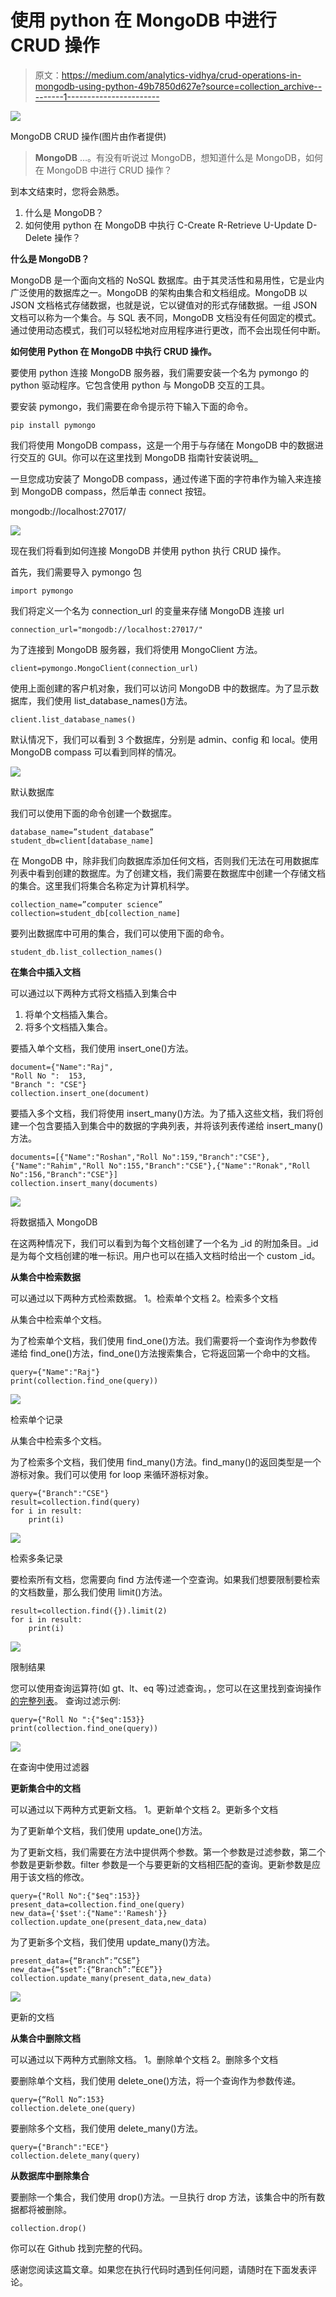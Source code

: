# 使用 python 在 MongoDB 中进行 CRUD 操作

> 原文：<https://medium.com/analytics-vidhya/crud-operations-in-mongodb-using-python-49b7850d627e?source=collection_archive---------1----------------------->

![](img/b13d73b04499d4dcbd0c4d11d394f749.png)

MongoDB CRUD 操作(图片由作者提供)

> **MongoDB** …。有没有听说过 MongoDB，想知道什么是 MongoDB，如何在 MongoDB 中进行 CRUD 操作？

到本文结束时，您将会熟悉。

1.  什么是 MongoDB？
2.  如何使用 python 在 MongoDB 中执行 C-Create R-Retrieve U-Update D-Delete 操作？

**什么是 MongoDB？**

MongoDB 是一个面向文档的 NoSQL 数据库。由于其灵活性和易用性，它是业内广泛使用的数据库之一。MongoDB 的架构由集合和文档组成。MongoDB 以 JSON 文档格式存储数据，也就是说，它以键值对的形式存储数据。一组 JSON 文档可以称为一个集合。与 SQL 表不同，MongoDB 文档没有任何固定的模式。通过使用动态模式，我们可以轻松地对应用程序进行更改，而不会出现任何中断。

**如何使用 Python 在 MongoDB 中执行 CRUD 操作。**

要使用 python 连接 MongoDB 服务器，我们需要安装一个名为 pymongo 的 python 驱动程序。它包含使用 python 与 MongoDB 交互的工具。

要安装 pymongo，我们需要在命令提示符下输入下面的命令。

```
pip install pymongo
```

我们将使用 MongoDB compass，这是一个用于与存储在 MongoDB 中的数据进行交互的 GUI。你可以在这里找到 MongoDB 指南针安装说明[。](https://docs.mongodb.com/compass/master/install/)

一旦您成功安装了 MongoDB compass，通过传递下面的字符串作为输入来连接到 MongoDB compass，然后单击 connect 按钮。

mongodb://localhost:27017/

![](img/b218e992f4f7742292e37c9723f29d9c.png)

现在我们将看到如何连接 MongoDB 并使用 python 执行 CRUD 操作。

首先，我们需要导入 pymongo 包

```
import pymongo
```

我们将定义一个名为 connection_url 的变量来存储 MongoDB 连接 url

```
connection_url="mongodb://localhost:27017/"
```

为了连接到 MongoDB 服务器，我们将使用 MongoClient 方法。

```
client=pymongo.MongoClient(connection_url)
```

使用上面创建的客户机对象，我们可以访问 MongoDB 中的数据库。为了显示数据库，我们使用 list_database_names()方法。

```
client.list_database_names()
```

默认情况下，我们可以看到 3 个数据库，分别是 admin、config 和 local。使用 MongoDB compass 可以看到同样的情况。

![](img/b6b80404b37418cb717bb0b4093cb417.png)

默认数据库

我们可以使用下面的命令创建一个数据库。

```
database_name=”student_database”
student_db=client[database_name]
```

在 MongoDB 中，除非我们向数据库添加任何文档，否则我们无法在可用数据库列表中看到创建的数据库。为了创建文档，我们需要在数据库中创建一个存储文档的集合。这里我们将集合名称定为计算机科学。

```
collection_name=”computer science”
collection=student_db[collection_name]
```

要列出数据库中可用的集合，我们可以使用下面的命令。

```
student_db.list_collection_names()
```

**在集合中插入文档**

可以通过以下两种方式将文档插入到集合中

1.  将单个文档插入集合。
2.  将多个文档插入集合。

要插入单个文档，我们使用 insert_one()方法。

```
document={"Name":"Raj",
"Roll No ":  153,
"Branch ": "CSE"}
collection.insert_one(document)
```

要插入多个文档，我们将使用 insert_many()方法。为了插入这些文档，我们将创建一个包含要插入到集合中的数据的字典列表，并将该列表传递给 insert_many()方法。

```
documents=[{"Name":"Roshan","Roll No":159,"Branch":"CSE"},{"Name":"Rahim","Roll No":155,"Branch":"CSE"},{"Name":"Ronak","Roll No":156,"Branch":"CSE"}]
collection.insert_many(documents)
```

![](img/b90b381e23df528db367bc822654e199.png)

将数据插入 MongoDB

在这两种情况下，我们可以看到为每个文档创建了一个名为 _id 的附加条目。_id 是为每个文档创建的唯一标识。用户也可以在插入文档时给出一个 custom _id。

**从集合中检索数据**

可以通过以下两种方式检索数据。
1。检索单个文档
2。检索多个文档

从集合中检索单个文档。

为了检索单个文档，我们使用 find_one()方法。我们需要将一个查询作为参数传递给 find_one()方法，find_one()方法搜索集合，它将返回第一个命中的文档。

```
query={"Name":"Raj"}
print(collection.find_one(query))
```

![](img/6e0e696ca4bbed9687ad8a611a616d42.png)

检索单个记录

从集合中检索多个文档。

为了检索多个文档，我们使用 find_many()方法。find_many()的返回类型是一个游标对象。我们可以使用 for loop 来循环游标对象。

```
query={"Branch":"CSE"}
result=collection.find(query)
for i in result:
    print(i)
```

![](img/35a46a3ae4ebb7aaafe441abfd2627ea.png)

检索多条记录

要检索所有文档，您需要向 find 方法传递一个空查询。如果我们想要限制要检索的文档数量，那么我们使用 limit()方法。

```
result=collection.find({}).limit(2)
for i in result:
    print(i)
```

![](img/c2b91672a5d4f62c60e2ab9bfbbcb1be.png)

限制结果

您可以使用查询运算符(如 gt、lt、eq 等)过滤查询。，您可以在这里找到查询操作[的完整列表](https://docs.mongodb.com/manual/reference/operator/query/)。
查询过滤示例:

```
query={"Roll No ":{"$eq":153}}
print(collection.find_one(query))
```

![](img/48f1b628ee53ae2f51d0d0463ae84af2.png)

在查询中使用过滤器

**更新集合中的文档**

可以通过以下两种方式更新文档。
1。更新单个文档
2。更新多个文档

为了更新单个文档，我们使用 update_one()方法。

为了更新文档，我们需要在方法中提供两个参数。第一个参数是过滤参数，第二个参数是更新参数。filter 参数是一个与要更新的文档相匹配的查询。更新参数是应用于该文档的修改。

```
query={"Roll No":{"$eq":153}}
present_data=collection.find_one(query)
new_data={'$set':{"Name":'Ramesh'}}
collection.update_one(present_data,new_data)
```

为了更新多个文档，我们使用 update_many()方法。

```
present_data={“Branch”:”CSE”}
new_data={“$set”:{“Branch”:”ECE”}}
collection.update_many(present_data,new_data)
```

![](img/daa4352ccf33053f9d439d3439f101f1.png)

更新的文档

**从集合中删除文档**

可以通过以下两种方式删除文档。
1。删除单个文档
2。删除多个文档

要删除单个文档，我们使用 delete_one()方法，将一个查询作为参数传递。

```
query={“Roll No”:153}
collection.delete_one(query)
```

要删除多个文档，我们使用 delete_many()方法。

```
query={"Branch":"ECE"}
collection.delete_many(query)
```

**从数据库中删除集合**

要删除一个集合，我们使用 drop()方法。一旦执行 drop 方法，该集合中的所有数据都将被删除。

```
collection.drop()
```

你可以在 Github 找到完整的代码。

感谢您阅读这篇文章。如果您在执行代码时遇到任何问题，请随时在下面发表评论。